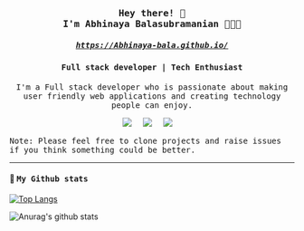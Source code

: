 <h3 align='center'><samp><strong>Hey there! 👋 
<br>I'm Abhinaya Balasubramanian </strong>👩🏾‍💻</samp></h3>

 <h5 align='center'><samp>
 <a href="https://Abhinaya-bala.github.io/">https://Abhinaya-bala.github.io/</a></samp></h5>

<h4 align='center'> <samp>Full stack developer | Tech Enthusiast </samp></h4>

<p align='center'><samp>
I'm a Full stack developer who is passionate about making user friendly web applications and creating technology people can enjoy.

</samp></p>

<p>

</p>

<p align='center'>
 <a href="https://www.hackerrank.com/abhinayafeb19?hr_r=1"><img src="https://img.shields.io/badge/hackerrank-%23339933.svg?&style=for-the-badge&logo=hackerrank&logoColor=white" /></a>&nbsp;&nbsp;&nbsp;&nbsp;
   <a href="mailto:abhinayafeb19@gmail.com"><img src="https://img.shields.io/badge/gmail-%23D14836.svg?&style=for-the-badge&logo=gmail&logoColor=white" /></a>&nbsp;&nbsp;&nbsp;&nbsp;
  <a href="https://www.linkedin.com/in/abhinaya-bala/"><img src="https://img.shields.io/badge/linkedin-%230077B5.svg?&style=for-the-badge&logo=linkedin&logoColor=white" /></a>&nbsp;&nbsp;&nbsp;&nbsp;


</p>
<samp>
Note: Please feel free to clone projects and raise issues if you think something could be better.
</samp>

 
<hr>

<h4>🌱 <samp>My Github stats</samp></h4>

[![Top Langs](https://github-readme-stats.vercel.app/api/top-langs/?username=Abhinaya-bala)](https://github.com/Abhinaya-bala/)

![Anurag's github stats](https://github-readme-stats.vercel.app/api?username=Abhinaya-bala&count_private=true)

